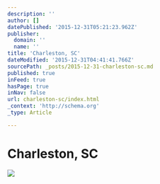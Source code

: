 ```yaml
---
description: ''
author: []
datePublished: '2015-12-31T05:21:23.962Z'
publisher:
  domain: ''
  name: ''
title: 'Charleston, SC'
dateModified: '2015-12-31T04:41:41.766Z'
sourcePath: _posts/2015-12-31-charleston-sc.md
published: true
inFeed: true
hasPage: true
inNav: false
url: charleston-sc/index.html
_context: 'http://schema.org'
_type: Article

---
```

# Charleston, SC
![](https://the-grid-user-content.s3-us-west-2.amazonaws.com/adc343f2-afe1-4c7e-93db-46ff7d440a60.png)